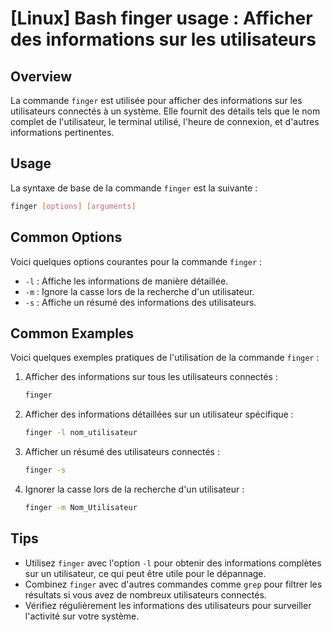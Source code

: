 # [Linux] Bash finger usage : Afficher des informations sur les utilisateurs

## Overview
La commande `finger` est utilisée pour afficher des informations sur les utilisateurs connectés à un système. Elle fournit des détails tels que le nom complet de l'utilisateur, le terminal utilisé, l'heure de connexion, et d'autres informations pertinentes.

## Usage
La syntaxe de base de la commande `finger` est la suivante :

```bash
finger [options] [arguments]
```

## Common Options
Voici quelques options courantes pour la commande `finger` :

- `-l` : Affiche les informations de manière détaillée.
- `-m` : Ignore la casse lors de la recherche d'un utilisateur.
- `-s` : Affiche un résumé des informations des utilisateurs.

## Common Examples
Voici quelques exemples pratiques de l'utilisation de la commande `finger` :

1. Afficher des informations sur tous les utilisateurs connectés :
   ```bash
   finger
   ```

2. Afficher des informations détaillées sur un utilisateur spécifique :
   ```bash
   finger -l nom_utilisateur
   ```

3. Afficher un résumé des utilisateurs connectés :
   ```bash
   finger -s
   ```

4. Ignorer la casse lors de la recherche d'un utilisateur :
   ```bash
   finger -m Nom_Utilisateur
   ```

## Tips
- Utilisez `finger` avec l'option `-l` pour obtenir des informations complètes sur un utilisateur, ce qui peut être utile pour le dépannage.
- Combinez `finger` avec d'autres commandes comme `grep` pour filtrer les résultats si vous avez de nombreux utilisateurs connectés.
- Vérifiez régulièrement les informations des utilisateurs pour surveiller l'activité sur votre système.